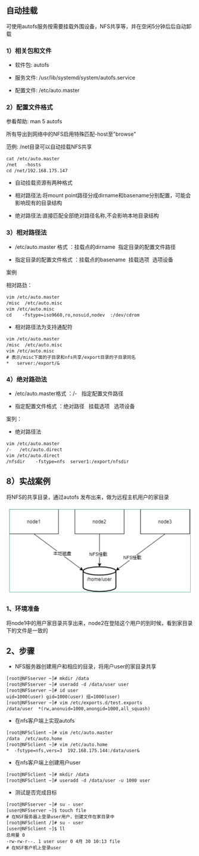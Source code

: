 ## **自动挂载**

可使用autofs服务按需要挂载外围设备，NFS共享等，并在空闲5分钟后后自动卸载

### **1）相关包和文件**

- 软件包: autofs

- 服务文件: /usr/lib/systemd/system/autofs.service

- 配置文件: /etc/auto.master

### **2）配置文件格式**

参看帮助: man 5 autofs

所有导出到网络中的NFS启用特殊匹配-host至"browse"

范例: /net目录可以自动挂载NFS共享

```
cat /etc/auto.master
/net   -hosts
cd /net/192.168.175.147
```

- 自动挂载资源有两种格式

- 相对路径法:将mount point路径分成dirname和basename分别配置，可能会影响现有的目录结构

- 绝对路径法:直接匹配全部绝对路径名称,不会影响本地目录结构

### **3）相对路径法**

- /etc/auto.master 格式 ：挂载点的dirname  指定目录的配置文件路径

- 指定目录的配置文件格式 ：挂载点的basename  挂载选项  选项设备

案例

相对路劲：

```
vim /etc/auto.master
/misc  /etc/auto.misc
vim /etc/auto.misc
cd    -fstype=iso9660,ro,nosuid,nodev  :/dev/cdrom
```

- 相对路径法为支持通配符

```
vim /etc/auto.master
/misc  /etc/auto.misc
vim /etc/auto.misc
# 表示/misc下面的子目录和nfs共享/export目录的子目录同名
*   server:/export/&
```

### **4）绝对路劲法**

- /etc/auto.master格式 ：/-   指定配置文件路径

- 指定配置文件格式 ：绝对路径   挂载选项   选项设备

案列：

- 绝对路径法

```
vim /etc/auto.master
/-   /etc/auto.direct
vim /etc/auto.direct
/nfsdir    -fstype=nfs  server1:/export/nfsdir
```

## **8）实战案例**

将NFS的共享目录，通过autofs 发布出来，做为远程主机用户的家目录

![](images/WEBRESOURCE9420e4ed3abe02e498da4a19503f3c56截图.png)

### **1、环境准备**

将node1中的用户家目录共享出来，node2在登陆这个用户的到时候，看到家目录下的文件是一致的

## **2、步骤**

- NFS服务器创建用户和相应的目录，将用户user的家目录共享

```
[root@NFSserver ~]# mkdir /data
[root@NFSserver ~]# useradd -d /data/user user
[root@NFSserver ~]# id user
uid=1000(user) gid=1000(user) 组=1000(user)
[root@NFSserver ~]# vim /etc/exports.d/test.exports
/data/user  *(rw,anonuid=1000,anongid=1000,all_squash)
```

- 在nfs客户端上实现autofs

```
[root@NFSclient ~]# vim /etc/auto.master
/data  /etc/auto.home
[root@NFSclient ~]# vim /etc/auto.home
*  -fstype=nfs,vers=3  192.168.175.144:/data/user&
```

- 在nfs客户端上创建用户user

```
[root@NFSclient ~]# mkdir /data
[root@NFSclient ~]# useradd -d /data/user -u 1000 user
```

- 测试是否完成目标

```
[root@NFSserver ~]# su - user
[user@NFSserver ~]$ touch file
# 在NSF服务器上登录user用户，创建文件在家目录中
[root@NFSclient /]# su - user
[user@NFSclient ~]$ ll
总用量 0
-rw-rw-r--. 1 user user 0 4月 30 10:13 file
# 在NSF客户机上登录user
```
